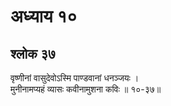 # अध्याय १०

## श्लोक ३७

वृष्णीनां वासुदेवोऽस्मि पाण्डवानां धनञ्जयः ।<br>मुनीनामप्यहं व्यासः कवीनामुशना कविः ॥ १०-३७॥<br><br>

